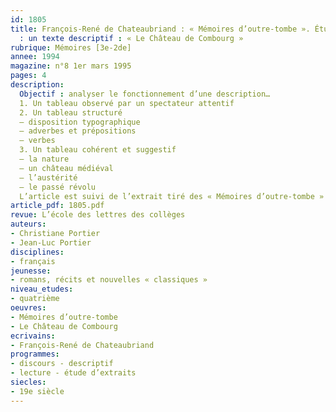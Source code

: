 ```yaml
---
id: 1805
title: François-René de Chateaubriand : « Mémoires d’outre-tombe ». Étude d’extrait
  : un texte descriptif : « Le Château de Combourg »
rubrique: Mémoires [3e-2de]
annee: 1994
magazine: n°8 1er mars 1995
pages: 4
description: 
  Objectif : analyser le fonctionnement d’une description…
  1. Un tableau observé par un spectateur attentif
  2. Un tableau structuré
  – disposition typographique
  – adverbes et prépositions
  – verbes
  3. Un tableau cohérent et suggestif
  – la nature
  – un château médiéval
  – l’austérité
  – le passé révolu
  L’article est suivi de l’extrait tiré des « Mémoires d’outre-tombe » (livre 1, chapitre 7), ainsi que de questions sur le texte.
article_pdf: 1805.pdf
revue: L’école des lettres des collèges
auteurs:
- Christiane Portier
- Jean-Luc Portier
disciplines:
- français
jeunesse:
- romans, récits et nouvelles « classiques »
niveau_etudes:
- quatrième
oeuvres:
- Mémoires d’outre-tombe
- Le Château de Combourg
ecrivains:
- François-René de Chateaubriand
programmes:
- discours - descriptif
- lecture - étude d’extraits
siecles:
- 19e siècle
---
```

